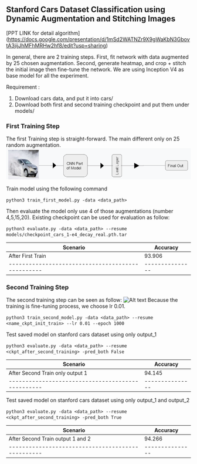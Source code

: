 ## Stanford Cars Dataset Classification using Dynamic Augmentation and Stitching Images

[PPT LINK for detail algorithm] (https://docs.google.com/presentation/d/1mSd2WATNZr9X9gWaKbN3GbovtA3jijJhMFhMRHw2hf8/edit?usp=sharing)

In general, there are 2 training steps. First, fit network with data augmented by 25 chosen augmentation. Second, generate heatmap, and crop + stitch the initial image then fine-tune the network. We are using Inception V4 as base model for all the experiment.

Requirement :
1. Download cars data, and put it into cars/
2. Download both first and second training checkpoint and put them under models/

### First Training Step
The first Training step is straight-forward. The main different only on 25 random augmentation.
![Alt text](res/first_training.PNG?raw=true "First Training Step")


Train model using the following command
```
python3 train_first_model.py -data <data_path>
```

Then evaluate the model only use 4 of those augmentations (number 4,5,15,20). Existing checkpoint can be used for evaluation as follow:
```
python3 evaluate.py -data <data_path> --resume models/checkpoint_cars_1-e4_decay_real.pth.tar
```
| Scenario                                        | Accuracy      |
|-------------------------------------------------|---------------|
| After First Train                               | 93.906        |
|-------------------------------------------------|---------------|


### Second Training Step
The second training step can be seen as follow:
![Alt text](res/second_training.PNG?raw=true "Second Training Step")
Because the training is fine-tuning process, we choose lr 0.01.
```
python3 train_second_model.py -data <data_path> --resume <name_ckpt_init_train> --lr 0.01 --epoch 1000

```
Test saved model on stanford cars dataset using only output_1

```
python3 evaluate.py -data <data_path> --resume <ckpt_after_second_training> -pred_both False

```
| Scenario                                        | Accuracy      |
|-------------------------------------------------|---------------|
| After Second Train only output 1                | 94.145        |
|-------------------------------------------------|---------------|

Test saved model on stanford cars dataset using only output_1 and output_2
```
python3 evaluate.py -data <data_path> --resume <ckpt_after_second_training> -pred_both True

```
| Scenario                                        | Accuracy      |
|-------------------------------------------------|---------------|
| After Second Train output 1 and 2               | 94.266        |
|-------------------------------------------------|---------------|

